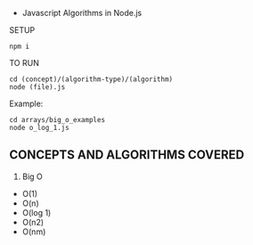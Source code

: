 - Javascript Algorithms in Node.js

SETUP
```
npm i
```


TO RUN
```
cd (concept)/(algorithm-type)/(algorithm)
node (file).js
```

Example:

```
cd arrays/big_o_examples
node o_log_1.js
```


## CONCEPTS AND ALGORITHMS COVERED

1. Big O
- O(1)
- O(n)
- O(log 1)
- O(n2)
- O(nm)

